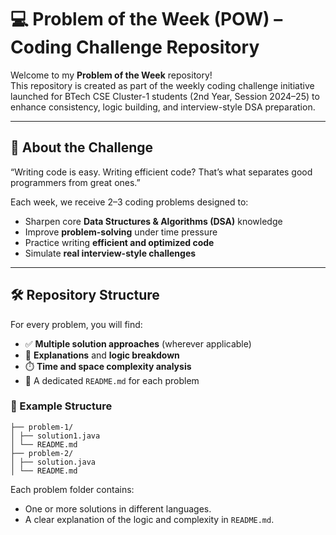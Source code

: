 # 💻 Problem of the Week (POW) – Coding Challenge Repository

Welcome to my **Problem of the Week** repository!  
This repository is created as part of the weekly coding challenge initiative launched for BTech CSE Cluster-1 students (2nd Year, Session 2024–25) to enhance consistency, logic building, and interview-style DSA preparation.

---

## 🚀 About the Challenge

“Writing code is easy. Writing efficient code? That’s what separates good programmers from great ones.”

Each week, we receive 2–3 coding problems designed to:

- Sharpen core **Data Structures & Algorithms (DSA)** knowledge
- Improve **problem-solving** under time pressure
- Practice writing **efficient and optimized code**
- Simulate **real interview-style challenges**

---

## 🛠 Repository Structure

For every problem, you will find:

- ✅ **Multiple solution approaches** (wherever applicable)
- 🧠 **Explanations** and **logic breakdown**
- ⏱️ **Time and space complexity analysis**
- 📝 A dedicated `README.md` for each problem

### 📁 Example Structure

```
├── problem-1/
│ ├── solution1.java
│ └── README.md
├── problem-2/
│ ├── solution.java
│ └── README.md
```

Each problem folder contains:

- One or more solutions in different languages.
- A clear explanation of the logic and complexity in `README.md`.
